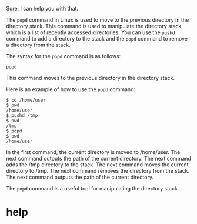 Sure, I can help you with that.

The `popd` command in Linux is used to move to the previous directory in the directory stack. This command is used to manipulate the directory stack, which is a list of recently accessed directories. You can use the `pushd` command to add a directory to the stack and the `popd` command to remove a directory from the stack.

The syntax for the `popd` command is as follows:

```
popd
```

This command moves to the previous directory in the directory stack.

Here is an example of how to use the `popd` command:

```
$ cd /home/user
$ pwd
/home/user
$ pushd /tmp
$ pwd
/tmp
$ popd
$ pwd
/home/user
```

In the first command, the current directory is moved to /home/user. The next command outputs the path of the current directory. The next command adds the /tmp directory to the stack. The next command moves the current directory to /tmp. The next command removes the directory from the stack. The next command outputs the path of the current directory.

The `popd` command is a useful tool for manipulating the directory stack.




# help 

```

```

